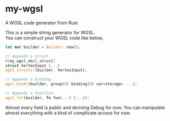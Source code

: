 # my-wgsl

A WGSL code generator from Rust.   

This is a simple string generator for WGSL.  
You can construct your WGSL code like below,  

```rust
let mut builder = Builder::new();

// Appends a struct.
#[my_wgsl_decl_struct]
struct VertexInput {...}
wgsl_structs!(builder, VertexInput);

// Appends a binding.
wgsl_bind!(builder, group(0) binding(0) var<storage> ...);

// Appends a function.
wgsl_fn!(builder, fn foo(...) {...});
```

Almost every field is public and deriving Debug for now.
You can manipulate almost everything with a kind of complicate access for now.
